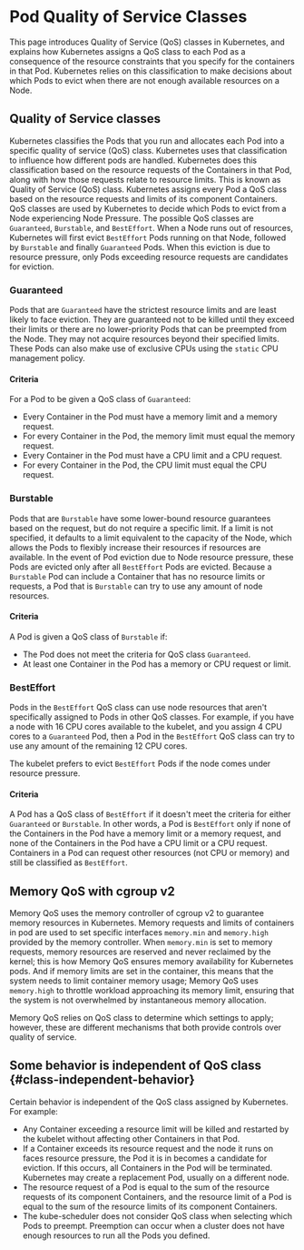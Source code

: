 # Pod Quality of Service Classes

This page introduces Quality of Service (QoS) classes in Kubernetes, and explains how Kubernetes assigns a QoS class to each Pod as a consequence of the resource constraints that you specify for the containers in that Pod. Kubernetes relies on this classification to make decisions about which Pods to evict when there are not enough available resources on a Node.

## Quality of Service classes

Kubernetes classifies the Pods that you run and allocates each Pod into a specific quality of service (QoS) class. Kubernetes uses that classification to influence how different pods are handled. Kubernetes does this classification based on the resource requests of the Containers in that Pod, along with how those requests relate to resource limits. This is known as Quality of Service (QoS) class. Kubernetes assigns every Pod a QoS class based on the resource requests and limits of its component Containers. QoS classes are used by Kubernetes to decide which Pods to evict from a Node experiencing
Node Pressure. The possible QoS classes are `Guaranteed`, `Burstable`, and `BestEffort`. When a Node runs out of resources, Kubernetes will first evict `BestEffort` Pods running on that Node, followed by `Burstable` and finally `Guaranteed` Pods. When this eviction is due to resource pressure, only Pods exceeding resource requests are candidates for eviction.

### Guaranteed

Pods that are `Guaranteed` have the strictest resource limits and are least likely to face eviction. They are guaranteed not to be killed until they exceed their limits or there are no lower-priority Pods that can be preempted from the Node. They may not acquire resources beyond their specified limits. These Pods can also make use of exclusive CPUs using the `static` CPU management policy.

#### Criteria

For a Pod to be given a QoS class of `Guaranteed`:
- Every Container in the Pod must have a memory limit and a memory request.
- For every Container in the Pod, the memory limit must equal the memory request.
- Every Container in the Pod must have a CPU limit and a CPU request.
- For every Container in the Pod, the CPU limit must equal the CPU request.

### Burstable

Pods that are `Burstable` have some lower-bound resource guarantees based on the request, but do not require a specific limit. If a limit is not specified, it defaults to a limit equivalent to the capacity of the Node, which allows the Pods to flexibly increase their resources if resources are available. In the event of Pod eviction due to Node resource pressure, these Pods are evicted only after all `BestEffort` Pods are evicted. Because a `Burstable` Pod can include a Container that has no resource limits or requests, a Pod that is `Burstable` can try to use any amount of node resources.

#### Criteria

A Pod is given a QoS class of `Burstable` if:
- The Pod does not meet the criteria for QoS class `Guaranteed`.
- At least one Container in the Pod has a memory or CPU request or limit.

### BestEffort

Pods in the `BestEffort` QoS class can use node resources that aren't specifically assigned to Pods in other QoS classes. For example, if you have a node with 16 CPU cores available to the kubelet, and you assign 4 CPU cores to a `Guaranteed` Pod, then a Pod in the `BestEffort` QoS class can try to use any amount of the remaining 12 CPU cores.

The kubelet prefers to evict `BestEffort` Pods if the node comes under resource pressure.

#### Criteria

A Pod has a QoS class of `BestEffort` if it doesn't meet the criteria for either `Guaranteed` or `Burstable`. In other words, a Pod is `BestEffort` only if none of the Containers in the Pod have a memory limit or a memory request, and none of the Containers in the Pod have a CPU limit or a CPU request. Containers in a Pod can request other resources (not CPU or memory) and still be classified as `BestEffort`.

## Memory QoS with cgroup v2

Memory QoS uses the memory controller of cgroup v2 to guarantee memory resources in Kubernetes. Memory requests and limits of containers in pod are used to set specific interfaces `memory.min` and `memory.high` provided by the memory controller. When `memory.min` is set to memory requests, memory resources are reserved and never reclaimed by the kernel; this is how Memory QoS ensures memory availability for Kubernetes pods. And if memory limits are set in the container, this means that the system needs to limit container memory usage; Memory QoS uses `memory.high` to throttle workload approaching its memory limit, ensuring that the system is not overwhelmed by instantaneous memory allocation.

Memory QoS relies on QoS class to determine which settings to apply; however, these are different mechanisms that both provide controls over quality of service.

## Some behavior is independent of QoS class {#class-independent-behavior}

Certain behavior is independent of the QoS class assigned by Kubernetes. For example:

- Any Container exceeding a resource limit will be killed and restarted by the kubelet without affecting other Containers in that Pod.
- If a Container exceeds its resource request and the node it runs on faces resource pressure, the Pod it is in becomes a candidate for eviction. If this occurs, all Containers in the Pod will be terminated. Kubernetes may create a replacement Pod, usually on a different node.
- The resource request of a Pod is equal to the sum of the resource requests of its component Containers, and the resource limit of a Pod is equal to the sum of the resource limits of its component Containers.
- The kube-scheduler does not consider QoS class when selecting which Pods to preempt. Preemption can occur when a cluster does not have enough resources to run all the Pods you defined.